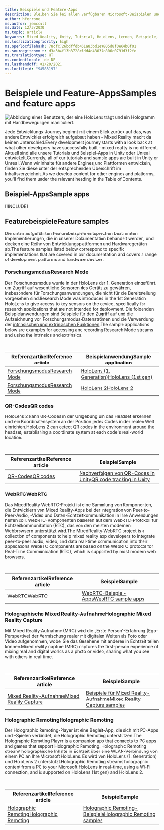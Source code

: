 ```yaml
---
title: Beispiele und Feature-Apps
description: Bleiben Sie bei allen verfügbaren Microsoft-Beispielen und Mixed Reality-Feature-Apps für HoloLens auf dem neuesten Stand.
author: hferrone
ms.author: jemccull
ms.date: 12/3/2020
ms.topic: article
keywords: Mixed Reality, Unity, Tutorial, HoloLens, Lernen, Beispiele, MRTK, Forschungsmodus, HoloLens 2, QR-Codes, WebRTC, Mixed Reality-Aufnahme, Holographic Remoting, UX-Tools
ms.localizationpriority: high
ms.openlocfilehash: 78cfc726bdffdb461a83bd1e9805d8f0e64b0f01
ms.sourcegitcommit: d3a3b4f13b3728cfdd4d43035c806c0791d3f2fe
ms.translationtype: HT
ms.contentlocale: de-DE
ms.lasthandoff: 01/20/2021
ms.locfileid: "98583197"
---
```

# <a name="samples-and-feature-apps"></a><span data-ttu-id="f6375-104">Beispiele und Feature-Apps</span><span class="sxs-lookup"><span data-stu-id="f6375-104">Samples and feature apps</span></span>

![Abbildung eines Benutzers, der eine HoloLens trägt und ein Hologramm mit Handbewegungen manipuliert.](unreal/images/unreal-developer.jpg)

<span data-ttu-id="f6375-106">Jede Entwicklungs-Journey beginnt mit einem Blick zurück auf das, was andere Entwickler erfolgreich aufgebaut haben – Mixed Reality macht da keinen Unterschied.</span><span class="sxs-lookup"><span data-stu-id="f6375-106">Every development journey starts with a look back at what other developers have successfully built - mixed reality is no different.</span></span> <span data-ttu-id="f6375-107">Aktuell sind alle unsere Tutorials und Beispiel-Apps in Unity oder Unreal entwickelt.</span><span class="sxs-lookup"><span data-stu-id="f6375-107">Currently, all of our tutorials and sample apps are built in Unity or Unreal.</span></span> <span data-ttu-id="f6375-108">Wenn wir Inhalte für andere Engines und Plattformen entwickeln, finden Sie diese unter der entsprechenden Überschrift im Inhaltsverzeichnis.</span><span class="sxs-lookup"><span data-stu-id="f6375-108">As we develop content for other engines and platforms, you'll find them under the relevant heading in the Table of Contents.</span></span>

## <a name="sample-apps"></a><span data-ttu-id="f6375-109">Beispiel-Apps</span><span class="sxs-lookup"><span data-stu-id="f6375-109">Sample apps</span></span>

[!INCLUDE[](includes/tabs-samples.md)]

## <a name="feature-samples"></a><span data-ttu-id="f6375-110">Featurebeispiele</span><span class="sxs-lookup"><span data-stu-id="f6375-110">Feature samples</span></span>

<span data-ttu-id="f6375-111">Die unten aufgeführten Featurebeispiele entsprechen bestimmten Implementierungen, die in unserer Dokumentation behandelt werden, und decken eine Reihe von Entwicklungsplattformen und Hardwaregeräten ab.</span><span class="sxs-lookup"><span data-stu-id="f6375-111">The feature samples listed below correspond to specific implementations that are covered in our documentation and covers a range of development platforms and hardware devices.</span></span>

### <a name="research-mode"></a><span data-ttu-id="f6375-112">Forschungsmodus</span><span class="sxs-lookup"><span data-stu-id="f6375-112">Research Mode</span></span>

<span data-ttu-id="f6375-113">Der Forschungsmodus wurde in der HoloLens der 1. Generation eingeführt, um Zugriff auf wesentliche Sensoren des Geräts zu gewähren, insbesondere für Forschungsanwendungen, die nicht für die Bereitstellung vorgesehen sind.</span><span class="sxs-lookup"><span data-stu-id="f6375-113">Research Mode was introduced in the 1st Generation HoloLens to give access to key sensors on the device, specifically for research applications that are not intended for deployment.</span></span> <span data-ttu-id="f6375-114">Die folgenden Beispielanwendungen sind Beispiele für den Zugriff auf und die Aufzeichnung von Forschungsmodus-Datenströmen und die Verwendung der [intrinsischen und extrinsischen Funktionen](/windows/mixed-reality/locatable-camera#locating-the-device-camera-in-the-world).</span><span class="sxs-lookup"><span data-stu-id="f6375-114">The sample applications below are examples for accessing and recording Research Mode streams and using the [intrinsics and extrinsics](/windows/mixed-reality/locatable-camera#locating-the-device-camera-in-the-world).</span></span>

<br>

| <span data-ttu-id="f6375-115">Referenzartikel</span><span class="sxs-lookup"><span data-stu-id="f6375-115">Reference article</span></span> | <span data-ttu-id="f6375-116">Beispielanwendung</span><span class="sxs-lookup"><span data-stu-id="f6375-116">Sample application</span></span> |
| --- | --- |
| [<span data-ttu-id="f6375-117">Forschungsmodus</span><span class="sxs-lookup"><span data-stu-id="f6375-117">Research Mode</span></span>](platform-capabilities-and-apis/research-mode.md) | [<span data-ttu-id="f6375-118">HoloLens (1. Generation)</span><span class="sxs-lookup"><span data-stu-id="f6375-118">HoloLens (1st gen)</span></span>](https://github.com/microsoft/HoloLensForCV/tree/master/Samples) |
| [<span data-ttu-id="f6375-119">Forschungsmodus</span><span class="sxs-lookup"><span data-stu-id="f6375-119">Research Mode</span></span>](platform-capabilities-and-apis/research-mode.md) | [<span data-ttu-id="f6375-120">HoloLens 2</span><span class="sxs-lookup"><span data-stu-id="f6375-120">HoloLens 2</span></span>](https://github.com/microsoft/HoloLens2ForCV/tree/main/Samples) |

### <a name="qr-codes"></a><span data-ttu-id="f6375-121">QR-Codes</span><span class="sxs-lookup"><span data-stu-id="f6375-121">QR codes</span></span>

<span data-ttu-id="f6375-122">HoloLens 2 kann QR-Codes in der Umgebung um das Headset erkennen und ein Koordinatensystem an der Position jedes Codes in der realen Welt einrichten.</span><span class="sxs-lookup"><span data-stu-id="f6375-122">HoloLens 2 can detect QR codes in the environment around the headset, establishing a coordinate system at each code's real-world location.</span></span>

<br>

| <span data-ttu-id="f6375-123">Referenzartikel</span><span class="sxs-lookup"><span data-stu-id="f6375-123">Reference article</span></span> | <span data-ttu-id="f6375-124">Beispiel</span><span class="sxs-lookup"><span data-stu-id="f6375-124">Sample</span></span> |
| --- | --- |
| [<span data-ttu-id="f6375-125">QR-Codes</span><span class="sxs-lookup"><span data-stu-id="f6375-125">QR codes</span></span>](platform-capabilities-and-apis/qr-code-tracking.md) | [<span data-ttu-id="f6375-126">Nachverfolgen von QR-Codes in Unity</span><span class="sxs-lookup"><span data-stu-id="f6375-126">QR code tracking in Unity</span></span>](https://github.com/chgatla-microsoft/QRTracking/tree/master/SampleQRCodes) |

### <a name="webrtc"></a><span data-ttu-id="f6375-127">WebRTC</span><span class="sxs-lookup"><span data-stu-id="f6375-127">WebRTC</span></span>

<span data-ttu-id="f6375-128">Das MixedReality-WebRTC-Projekt ist eine Sammlung von Komponenten, die Entwicklern von Mixed Reality-Apps bei der Integration von Peer-to-Peer-Audio, -Video und Daten-Echtzeitkommunikation in Ihre Anwendungen helfen soll. WebRTC-Komponenten basieren auf dem WebRTC-Protokoll für Echtzeitkommunikation (RTC), das von den meisten modernen Webbrowsern unterstützt wird.</span><span class="sxs-lookup"><span data-stu-id="f6375-128">The MixedReality-WebRTC project is a collection of components to help mixed reality app developers to integrate peer-to-peer audio, video, and data real-time communication into their applications WebRTC components are based on the WebRTC protocol for Real-Time Communication (RTC), which is supported by most modern web browsers.</span></span>

<br>

| <span data-ttu-id="f6375-129">Referenzartikel</span><span class="sxs-lookup"><span data-stu-id="f6375-129">Reference article</span></span> | <span data-ttu-id="f6375-130">Beispiel</span><span class="sxs-lookup"><span data-stu-id="f6375-130">Sample</span></span> |
| --- | --- |
| [<span data-ttu-id="f6375-131">WebRTC</span><span class="sxs-lookup"><span data-stu-id="f6375-131">WebRTC</span></span>](https://microsoft.github.io/MixedReality-WebRTC) | [<span data-ttu-id="f6375-132">WebRTC-Beispiel-Apps</span><span class="sxs-lookup"><span data-stu-id="f6375-132">WebRTC sample apps</span></span>](https://github.com/microsoft/MixedReality-WebRTC/tree/master/examples) |

### <a name="holographic-mixed-reality-capture"></a><span data-ttu-id="f6375-133">Holographische Mixed Reality-Aufnahme</span><span class="sxs-lookup"><span data-stu-id="f6375-133">Holographic Mixed Reality Capture</span></span>

<span data-ttu-id="f6375-134">Mit Mixed Reality-Aufnahme (MRC) wird die „Erste Person“-Erfahrung (Ego-Perspektive) der Vermischung realer mit digitalen Welten als Foto oder Video aufgenommen, wobei Sie das Gesehene mit anderen in Echtzeit teilen können.</span><span class="sxs-lookup"><span data-stu-id="f6375-134">Mixed reality capture (MRC) captures the first-person experience of mixing real and digital worlds as a photo or video, sharing what you see with others in real-time.</span></span>

<br>

| <span data-ttu-id="f6375-135">Referenzartikel</span><span class="sxs-lookup"><span data-stu-id="f6375-135">Reference article</span></span> | <span data-ttu-id="f6375-136">Beispiel</span><span class="sxs-lookup"><span data-stu-id="f6375-136">Sample</span></span> |
| --- | --- |
| [<span data-ttu-id="f6375-137">Mixed Reality-Aufnahme</span><span class="sxs-lookup"><span data-stu-id="f6375-137">Mixed Reality Capture</span></span>](platform-capabilities-and-apis/mixed-reality-capture-for-developers.md) | [<span data-ttu-id="f6375-138">Beispiele für Mixed Reality-Aufnahme</span><span class="sxs-lookup"><span data-stu-id="f6375-138">Mixed Reality Capture samples</span></span>](/samples/microsoft/windows-universal-samples/holographicmixedrealitycapture/) |

### <a name="holographic-remoting"></a><span data-ttu-id="f6375-139">Holographic Remoting</span><span class="sxs-lookup"><span data-stu-id="f6375-139">Holographic Remoting</span></span>

<span data-ttu-id="f6375-140">Der Holographic Remoting-Player ist eine Begleit-App, die sich mit PC-Apps und -Spielen verbindet, die Holographic Remoting unterstützen.</span><span class="sxs-lookup"><span data-stu-id="f6375-140">The Holographic Remoting Player is a companion app that connects to PC apps and games that support Holographic Remoting.</span></span> <span data-ttu-id="f6375-141">Holographic Remoting streamt holographische Inhalte in Echtzeit über eine WLAN-Verbindung von einem PC an Ihre Microsoft HoloLens. Es wird von HoloLens (1. Generation) und HoloLens 2 unterstützt.</span><span class="sxs-lookup"><span data-stu-id="f6375-141">Holographic Remoting streams holographic content from a PC to your Microsoft HoloLens in real-time, using a Wi-Fi connection, and is supported on HoloLens (1st gen) and HoloLens 2.</span></span>

<br>

| <span data-ttu-id="f6375-142">Referenzartikel</span><span class="sxs-lookup"><span data-stu-id="f6375-142">Reference article</span></span> | <span data-ttu-id="f6375-143">Beispiel</span><span class="sxs-lookup"><span data-stu-id="f6375-143">Sample</span></span> |
| --- | --- |
| [<span data-ttu-id="f6375-144">Holographic Remoting</span><span class="sxs-lookup"><span data-stu-id="f6375-144">Holographic Remoting</span></span>](platform-capabilities-and-apis/holographic-remoting-player.md) | [<span data-ttu-id="f6375-145">Holographic Remoting-Beispiele</span><span class="sxs-lookup"><span data-stu-id="f6375-145">Holographic Remoting samples</span></span>](https://github.com/microsoft/MixedReality-HolographicRemoting-Samples) |
